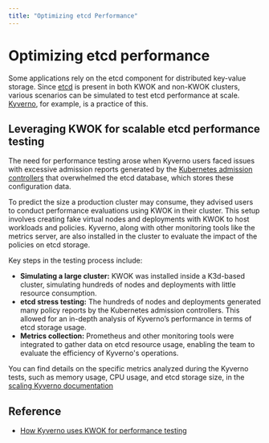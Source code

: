 ```yaml
---
title: "Optimizing etcd Performance"
---
```


# Optimizing etcd performance

Some applications rely on the etcd component for distributed key-value storage. Since [etcd](https://etcd.io) is present in both
KWOK and non-KWOK clusters, various scenarios can be simulated to test etcd performance at scale.
[Kyverno](https://github.com/kyverno/kyverno), for example, is a practice of this.

## Leveraging KWOK for scalable etcd performance testing

The need for performance testing arose when Kyverno users faced issues with excessive admission reports generated by
the [Kubernetes admission controllers](https://kubernetes.io/docs/reference/access-authn-authz/admission-controllers/) that
overwhelmed the etcd database, which stores these configuration data.

To predict the size a production cluster may consume, they advised users to conduct performance evaluations using KWOK in their cluster.
This setup involves creating fake virtual nodes and deployments with KWOK to host workloads and policies. Kyverno, along with other monitoring
tools like the metrics server, are also installed in the cluster to evaluate the impact of the policies on etcd storage.

Key steps in the testing process include:

- **Simulating a large cluster:** KWOK was installed inside a K3d-based cluster, simulating hundreds of nodes and deployments with little resource consumption.
- **etcd stress testing:** The hundreds of nodes and deployments generated many policy reports by the Kubernetes admission 
  controllers. This allowed for an in-depth analysis of Kyverno’s performance in terms of etcd storage usage.
- **Metrics collection:** Prometheus and other monitoring tools were integrated to gather data on etcd resource usage,
  enabling the team to evaluate the efficiency of Kyverno's operations.

You can find details on the specific metrics analyzed during the Kyverno tests, such as memory usage, CPU usage, and etcd
storage size, in the [scaling Kyverno documentation](https://kyverno.io/docs/installation/scaling/)

## Reference

- [How Kyverno uses KWOK for performance testing](https://github.com/kyverno/kyverno/tree/main/docs/perf-testing)
